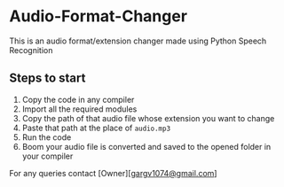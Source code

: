 # Audio-Format-Changer
This is an audio format/extension changer made using Python Speech Recognition

## Steps to start
1. Copy the code in any compiler
2. Import all the required modules
3. Copy the path of that audio file whose extension you want to change
4. Paste that path at the place of `audio.mp3`
5. Run the code
6. Boom your audio file is converted and saved to the opened folder in your compiler

For any queries contact [Owner][gargv1074@gmail.com]
